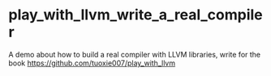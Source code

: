 # play_with_llvm_write_a_real_compiler
A demo about how to build a real compiler with LLVM libraries, write for the book https://github.com/tuoxie007/play_with_llvm
